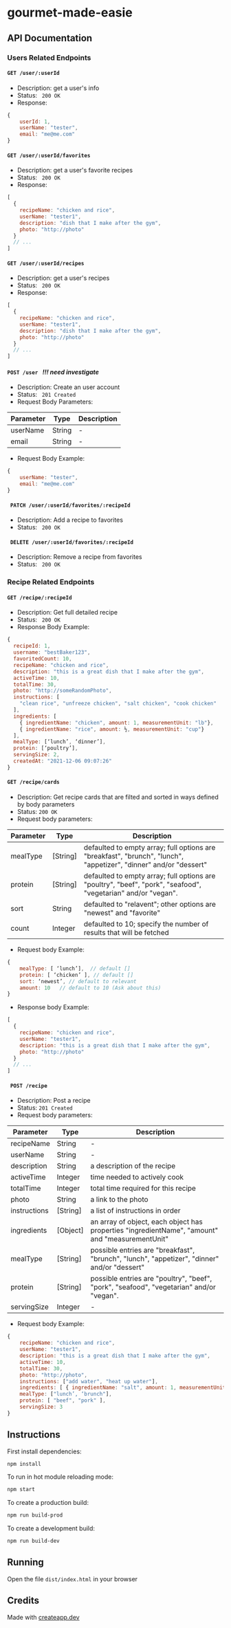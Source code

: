 # gourmet-made-easie

## API Documentation

### Users Related Endpoints
#### ```GET /user/:userId```
- Description: get a user's info
- Status:  ``` 200 OK```
- Response:
``` javascript
{
	userId: 1,
	userName: "tester",
	email: "me@me.com"
}
```

#### ```GET /user/:userId/favorites```
- Description: get a user's favorite recipes
- Status:  ``` 200 OK```
- Response:
``` javascript
[
  {
    recipeName: "chicken and rice",
    userName: "tester1",
    description: "dish that I make after the gym", 
    photo: "http://photo"
  }
  // ...
]
```

#### ```GET /user/:userId/recipes```
- Description: get a user's recipes
- Status:  ``` 200 OK```
- Response:
``` javascript
[
  {
    recipeName: "chicken and rice",
    userName: "tester1",
    description: "dish that I make after the gym", 
    photo: "http://photo"
  }
  // ...
]
```

#### ```POST /user ``` *!!! need investigate*
- Description: Create an user account
- Status:  ``` 201 Created```
- Request Body Parameters:

| Parameter | Type | Description |
| --- | --- | --- |
|  userName | String | - |
|  email | String | - |

- Request Body Example:
```javascript
{
	userName: "tester",
	email: "me@me.com"
}
```
#### ``` PATCH /user/:userId/favorites/:recipeId```
- Description: Add a recipe to favorites
- Status:  ``` 200 OK```

#### ``` DELETE /user/:userId/favorites/:recipeId```
- Description: Remove a recipe from favorites
- Status:  ``` 200 OK```

### Recipe Related Endpoints
#### ```GET /recipe/:recipeId```
- Description: Get full detailed recipe
- Status:  ``` 200 OK```
- Response Body Example:
```javascript
{
  recipeId: 1,
  username: "bestBaker123",
  favoritedCount: 10,
  recipeName: "chicken and rice",
  description: "this is a great dish that I make after the gym",
  activeTime: 10,
  totalTime: 30,
  photo: "http://someRandomPhoto",
  instructions: [
    "clean rice", "unfreeze chicken", "salt chicken", "cook chicken"
  ],
  ingredients: [
    { ingredientName: "chicken", amount: 1, measurementUnit: "lb"},
    { ingredientName: "rice", amount: ½, measurementUnit: "cup"}
  ],
  mealType: [‘lunch’, ‘dinner’],
  protein: [‘poultry’],
  servingSize: 2,
  createdAt: "2021-12-06 09:07:26"
}


```
#### ```GET /recipe/cards```
- Description: Get recipe cards that are filted and sorted in ways defined by body parameters
- Status: ```200 OK```
- Request body parameters:

| Parameter | Type | Description |
| --- | --- | --- |
|  mealType | [String] | defaulted to empty array; full options are "breakfast", "brunch", "lunch", "appetizer", "dinner" and/or "dessert" |
|  protein | [String] | defaulted to empty array; full options are "poultry", "beef", "pork", "seafood", "vegetarian" and/or "vegan". |
|  sort | String  | defaulted to "relavent"; other options are "newest" and "favorite" |
| count | Integer | defaulted to 10; specify the number of results that will be fetched |

- Request body Example:
```javascript
{
	mealType: [ ‘lunch’],  // default []
	protein: [ ‘chicken’ ], // default []
	sort: ‘newest’, // default to relevant
	amount: 10   // default to 10 (Ask about this)
}

```
- Response body Example:
```javascript
[
  {
    recipeName: "chicken and rice",
    userName: "tester1",
    description: "this is a great dish that I make after the gym",
    photo: "http://photo"
  }
  // ...
]
```
#### ``` POST /recipe```
- Description: Post a recipe
- Status: ```201 Created```
- Request body parameters:

| Parameter | Type | Description |
| --- | --- | --- |
| recipeName | String | - |
| userName | String | - |
| description | String | a description of the recipe |
| activeTime | Integer | time needed to actively cook |
| totalTime | Integer | total time required for this recipe |
| photo | String | a link to the photo |
| instructions | [String] | a list of instructions in order |
| ingredients | [Object] | an array of object, each object has properties "ingredientName", "amount" and "measurementUnit" |
|  mealType | [String] | possible entries are "breakfast", "brunch", "lunch", "appetizer", "dinner" and/or "dessert" |
|  protein | [String] | possible entries are "poultry", "beef", "pork", "seafood", "vegetarian" and/or "vegan". |
| servingSize | Integer | - |

- Request body Example:
```javascript
{
	recipeName: "chicken and rice",
	userName: "tester1",
	description: "this is a great dish that I make after the gym",
	activeTime: 10,
	totalTime: 30,
	photo: "http://photo",
	instructions: ["add water", "heat up water"],
	ingredients: [ { ingredientName: "salt", amount: 1, measurementUnit: "table spoon"} ]
	mealType: ["lunch’, ‘brunch"],
	protein: [ "beef", "pork" ],
	servingSize: 3
}

```


## Instructions
First install dependencies:

```sh
npm install
```

To run in hot module reloading mode:

```sh
npm start
```

To create a production build:

```sh
npm run build-prod
```

To create a development build:

```sh
npm run build-dev
```

## Running

Open the file `dist/index.html` in your browser

## Credits

Made with [createapp.dev](https://createapp.dev/)
